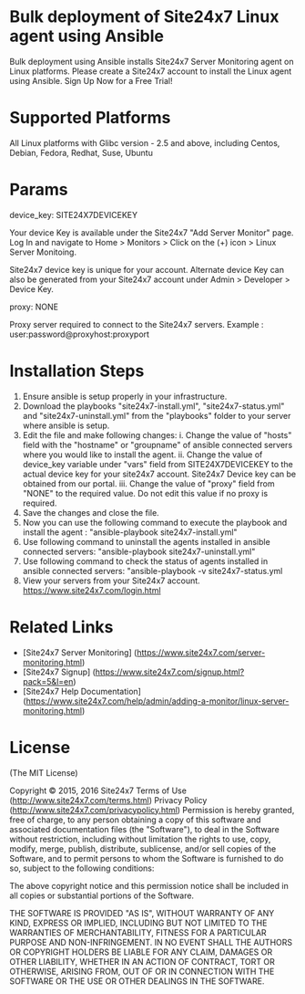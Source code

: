 Bulk deployment of Site24x7 Linux agent using Ansible
===========

Bulk deployment using Ansible installs Site24x7 Server Monitoring agent on Linux platforms. Please create a Site24x7 account to install the Linux agent using Ansible. Sign Up Now for a Free Trial! 


Supported Platforms 
============

All Linux platforms with Glibc version - 2.5 and above,  including Centos, Debian, Fedora, 
Redhat, Suse, Ubuntu

Params
============

device_key: SITE24X7DEVICEKEY 

Your device Key is available under the Site24x7 "Add Server Monitor" page. Log In and navigate to Home > Monitors > Click on the (+) icon > Linux Server Monitoing. 

Site24x7 device key is unique for your account. Alternate device Key can also be generated from your Site24x7 account under Admin > Developer > Device Key.

proxy: NONE

Proxy server required to connect to the Site24x7 servers. Example : user:password@proxyhost:proxyport


Installation Steps
============
1. Ensure ansible is setup properly in your infrastructure.
2. Download the playbooks "site24x7-install.yml", "site24x7-status.yml" and "site24x7-uninstall.yml" from the "playbooks" folder to your server where ansible is setup.
3. Edit the file and make following changes:
      i. Change the value of "hosts" field with the "hostname" or "groupname" of ansible connected servers where you would like to install the agent.
      ii. Change the value of device_key variable under "vars" field from SITE24X7DEVICEKEY to the actual device key for your site24x7 account. Site24x7 Device key can be obtained from our portal.
      iii. Change the value of "proxy" field from "NONE" to the required value. Do not edit this value if no proxy is required.
4. Save the changes and close the file.
5. Now you can use the following command to execute the playbook and install the agent :
      "ansible-playbook site24x7-install.yml"
6. Use following command to uninstall the agents installed in ansible connected servers:
      "ansible-playbook site24x7-uninstall.yml"
7. Use following command to check the status of agents installed in ansible connected servers:
      "ansible-playbook -v site24x7-status.yml
8. View your servers from your Site24x7 account. https://www.site24x7.com/login.html

Related Links
=====
* [Site24x7 Server Monitoring] (https://www.site24x7.com/server-monitoring.html)
* [Site24x7 Signup] (https://www.site24x7.com/signup.html?pack=5&l=en)
* [Site24x7 Help Documentation] (https://www.site24x7.com/help/admin/adding-a-monitor/linux-server-monitoring.html)

License
=======

(The MIT License)

Copyright © 2015, 2016 Site24x7
Terms of Use (http://www.site24x7.com/terms.html)
Privacy Policy (http://www.site24x7.com/privacypolicy.html)
Permission is hereby granted, free of charge, to any person obtaining a
copy of this software and associated documentation files (the "Software"),
to deal in the Software without restriction, including without
limitation the rights to use, copy, modify, merge, publish, distribute,
sublicense, and/or sell copies of the Software, and to permit persons
to whom the Software is furnished to do so, subject to the following conditions:

The above copyright notice and this permission notice shall be included
in all copies or substantial portions of the Software.

THE SOFTWARE IS PROVIDED "AS IS", WITHOUT WARRANTY OF ANY KIND, EXPRESS
OR IMPLIED, INCLUDING BUT NOT LIMITED TO THE WARRANTIES OF MERCHANTABILITY,
FITNESS FOR A PARTICULAR PURPOSE AND NON-INFRINGEMENT. IN NO EVENT SHALL
THE AUTHORS OR COPYRIGHT HOLDERS BE LIABLE FOR ANY CLAIM, DAMAGES OR
OTHER LIABILITY, WHETHER IN AN ACTION OF CONTRACT, TORT OR OTHERWISE,
ARISING FROM, OUT OF OR IN CONNECTION WITH THE SOFTWARE OR THE USE OR
OTHER DEALINGS IN THE SOFTWARE.
